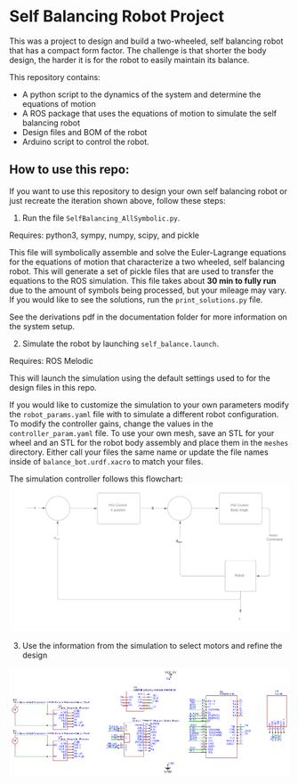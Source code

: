 # Self Balancing Robot Project

This was a project to design and build a two-wheeled, self balancing robot that has a compact form factor. The challenge is that shorter the body design, the harder it is for the robot to easily maintain its balance.

This repository contains:
- A python script to the dynamics of the system and determine the equations of motion
- A ROS package that uses the equations of motion to simulate the self balancing robot
- Design files and BOM of the robot
- Arduino script to control the robot.

## How to use this repo:

If you want to use this repository to design your own self balancing robot or just recreate the iteration shown above, follow these steps:

1) Run the  file `SelfBalancing_AllSymbolic.py`.

Requires: python3, sympy, numpy, scipy, and pickle

This file will symbolically assemble and solve the Euler-Lagrange equations for the equations of motion that characterize a two wheeled, self balancing robot. This will generate a set of pickle files that are used to transfer the equations to the ROS simulation. This file takes about **30 min to fully run** due to the amount of symbols being processed, but your mileage may vary. If you would like to see the solutions, run the `print_solutions.py` file.

See the derivations pdf in the documentation folder for more information on the system setup.

2) Simulate the robot by launching `self_balance.launch`.

Requires: ROS Melodic

This will launch the simulation using the default settings used to for the design files in this repo.

If you would like to customize the simulation to your own parameters modify the `robot_params.yaml` file with to simulate a different robot configuration. To modify the controller gains, change the values in the `controller_param.yaml` file. To use your own mesh, save an STL for your wheel and an STL for the robot body assembly and place them in the `meshes` directory. Either call your files the same name or update the file names inside of `balance_bot.urdf.xacro` to match your files.

The simulation controller follows this flowchart:
![ControlScheme](documentation/control_scheme.png)

3) Use the information from the simulation to select motors and refine the design



![WiringDiagram](documentation/wiring_diagram.png)
